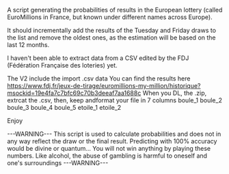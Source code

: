 A script generating the probabilities of results in the European lottery (called EuroMillions in France, but known under different names across Europe).

It should incrementally add the results of the Tuesday and Friday draws to the list and remove the oldest ones, as the estimation will be based on the last 12 months.

I haven't been able to extract data from a CSV edited by the FDJ (Fédération Française des loteries) yet.


The V2 include the import .csv data
You can find the results here https://www.fdj.fr/jeux-de-tirage/euromillions-my-million/historique?msockid=19e4fa7c7bfc69c70b3deeaf7aa1688c
When you DL, the .zip, extrcat the .csv, then, keep andformat your file in 7 columns
boule_1	boule_2	boule_3	boule_4	boule_5	etoile_1	etoile_2

Enjoy

---WARNING---
This script is used to calculate probabilities and does not in any way reflect the draw or the final result. Predicting with 100% accuracy would be divine or quantum... You will not win anything by playing these numbers. Like alcohol, the abuse of gambling is harmful to oneself and one's surroundings
---WARNING---
